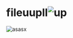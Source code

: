 # fileuupll![up](https://github.com/user-attachments/assets/61b0a018-6b1a-4ad0-a2ad-c5d49db5ceb3)
![asasx](https://github.com/user-attachments/assets/b5277d43-67e9-4de8-a889-0312c689eae6)
